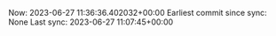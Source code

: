 Now: 2023-06-27 11:36:36.402032+00:00 Earliest commit since sync: None Last sync: 2023-06-27 11:07:45+00:00
